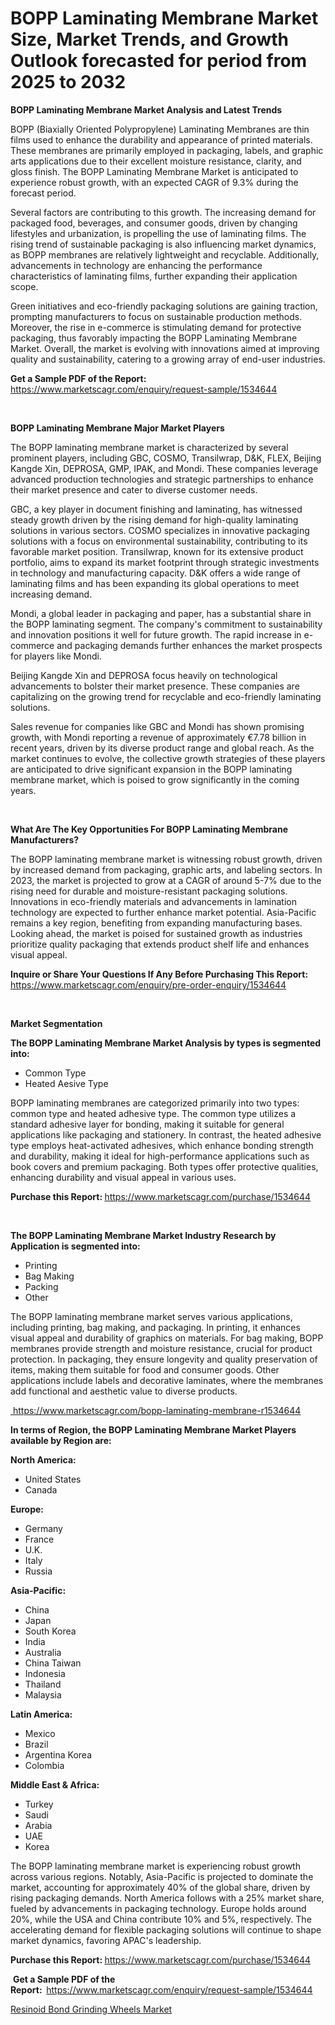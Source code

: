 <p><h1>BOPP Laminating Membrane Market Size, Market Trends, and Growth Outlook forecasted for period from 2025 to 2032</h1></p><p><strong>BOPP Laminating Membrane Market Analysis and Latest Trends</strong></p>
<p><p>BOPP (Biaxially Oriented Polypropylene) Laminating Membranes are thin films used to enhance the durability and appearance of printed materials. These membranes are primarily employed in packaging, labels, and graphic arts applications due to their excellent moisture resistance, clarity, and gloss finish. The BOPP Laminating Membrane Market is anticipated to experience robust growth, with an expected CAGR of 9.3% during the forecast period. </p><p>Several factors are contributing to this growth. The increasing demand for packaged food, beverages, and consumer goods, driven by changing lifestyles and urbanization, is propelling the use of laminating films. The rising trend of sustainable packaging is also influencing market dynamics, as BOPP membranes are relatively lightweight and recyclable. Additionally, advancements in technology are enhancing the performance characteristics of laminating films, further expanding their application scope.</p><p>Green initiatives and eco-friendly packaging solutions are gaining traction, prompting manufacturers to focus on sustainable production methods. Moreover, the rise in e-commerce is stimulating demand for protective packaging, thus favorably impacting the BOPP Laminating Membrane Market. Overall, the market is evolving with innovations aimed at improving quality and sustainability, catering to a growing array of end-user industries.</p></p>
<p><strong>Get a Sample PDF of the Report:&nbsp;</strong> <a href="https://www.marketscagr.com/enquiry/request-sample/1534644?utm_campaign=2945&utm_medium=2&utm_source=Github&utm_content=ia&utm_term=03042025&utm_id=bopp-laminating-membrane">https://www.marketscagr.com/enquiry/request-sample/1534644</a></p>
<p>&nbsp;</p>
<p><strong>BOPP Laminating Membrane Major Market Players</strong></p>
<p><p>The BOPP laminating membrane market is characterized by several prominent players, including GBC, COSMO, Transilwrap, D&K, FLEX, Beijing Kangde Xin, DEPROSA, GMP, IPAK, and Mondi. These companies leverage advanced production technologies and strategic partnerships to enhance their market presence and cater to diverse customer needs.</p><p>GBC, a key player in document finishing and laminating, has witnessed steady growth driven by the rising demand for high-quality laminating solutions in various sectors. COSMO specializes in innovative packaging solutions with a focus on environmental sustainability, contributing to its favorable market position. Transilwrap, known for its extensive product portfolio, aims to expand its market footprint through strategic investments in technology and manufacturing capacity. D&K offers a wide range of laminating films and has been expanding its global operations to meet increasing demand.</p><p>Mondi, a global leader in packaging and paper, has a substantial share in the BOPP laminating segment. The company's commitment to sustainability and innovation positions it well for future growth. The rapid increase in e-commerce and packaging demands further enhances the market prospects for players like Mondi.</p><p>Beijing Kangde Xin and DEPROSA focus heavily on technological advancements to bolster their market presence. These companies are capitalizing on the growing trend for recyclable and eco-friendly laminating solutions.</p><p>Sales revenue for companies like GBC and Mondi has shown promising growth, with Mondi reporting a revenue of approximately €7.78 billion in recent years, driven by its diverse product range and global reach. As the market continues to evolve, the collective growth strategies of these players are anticipated to drive significant expansion in the BOPP laminating membrane market, which is poised to grow significantly in the coming years.</p></p>
<p>&nbsp;</p>
<p><strong>What Are The Key Opportunities For BOPP Laminating Membrane Manufacturers?</strong></p>
<p><p>The BOPP laminating membrane market is witnessing robust growth, driven by increased demand from packaging, graphic arts, and labeling sectors. In 2023, the market is projected to grow at a CAGR of around 5-7% due to the rising need for durable and moisture-resistant packaging solutions. Innovations in eco-friendly materials and advancements in lamination technology are expected to further enhance market potential. Asia-Pacific remains a key region, benefiting from expanding manufacturing bases. Looking ahead, the market is poised for sustained growth as industries prioritize quality packaging that extends product shelf life and enhances visual appeal.</p></p>
<p><strong>Inquire or Share Your Questions If Any Before Purchasing This Report:</strong> <a href="https://www.marketscagr.com/enquiry/pre-order-enquiry/1534644?utm_campaign=2945&utm_medium=2&utm_source=Github&utm_content=ia&utm_term=03042025&utm_id=bopp-laminating-membrane">https://www.marketscagr.com/enquiry/pre-order-enquiry/1534644</a></p>
<p>&nbsp;</p>
<p><strong>Market Segmentation</strong></p>
<p><strong>The BOPP Laminating Membrane Market Analysis by types is segmented into:</strong></p>
<p><ul><li>Common Type</li><li>Heated Aesive Type</li></ul></p>
<p><p>BOPP laminating membranes are categorized primarily into two types: common type and heated adhesive type. The common type utilizes a standard adhesive layer for bonding, making it suitable for general applications like packaging and stationery. In contrast, the heated adhesive type employs heat-activated adhesives, which enhance bonding strength and durability, making it ideal for high-performance applications such as book covers and premium packaging. Both types offer protective qualities, enhancing durability and visual appeal in various uses.</p></p>
<p><strong>Purchase this Report:&nbsp;</strong><a href="https://www.marketscagr.com/purchase/1534644?utm_campaign=2945&utm_medium=2&utm_source=Github&utm_content=ia&utm_term=03042025&utm_id=bopp-laminating-membrane">https://www.marketscagr.com/purchase/1534644</a></p>
<p>&nbsp;</p>
<p><strong>The BOPP Laminating Membrane Market Industry Research by Application is segmented into:</strong></p>
<p><ul><li>Printing</li><li>Bag Making</li><li>Packing</li><li>Other</li></ul></p>
<p><p>The BOPP laminating membrane market serves various applications, including printing, bag making, and packaging. In printing, it enhances visual appeal and durability of graphics on materials. For bag making, BOPP membranes provide strength and moisture resistance, crucial for product protection. In packaging, they ensure longevity and quality preservation of items, making them suitable for food and consumer goods. Other applications include labels and decorative laminates, where the membranes add functional and aesthetic value to diverse products.</p></p>
<p><a href="https://www.marketscagr.com/bopp-laminating-membrane-r1534644?utm_campaign=2945&utm_medium=2&utm_source=Github&utm_content=ia&utm_term=03042025&utm_id=bopp-laminating-membrane">&nbsp;https://www.marketscagr.com/bopp-laminating-membrane-r1534644</a></p>
<p><strong>In terms of Region, the BOPP Laminating Membrane Market Players available by Region are:</strong></p>
<p>
    <p> <strong> North America: </strong>
        <ul>
            <li>United States</li>
            <li>Canada</li>
        </ul>
        </p> 
    <p> <strong> Europe: </strong>
        <ul>
            <li>Germany</li>
            <li>France</li>
            <li>U.K.</li>
            <li>Italy</li>
            <li>Russia</li>
        </ul>
        </p> 
    <p> <strong> Asia-Pacific: </strong>
        <ul>
            <li>China</li>
            <li>Japan</li>
            <li>South Korea</li>
            <li>India</li>
            <li>Australia</li>
            <li>China Taiwan</li>
            <li>Indonesia</li>
            <li>Thailand</li>
            <li>Malaysia</li>
        </ul>
        </p> 
    <p> <strong> Latin America: </strong>
        <ul>
            <li>Mexico</li>
            <li>Brazil</li>
            <li>Argentina Korea</li>
            <li>Colombia</li>
        </ul>
        </p> 
    <p> <strong> Middle East & Africa: </strong>
        <ul>
            <li>Turkey</li>
            <li>Saudi</li>
            <li>Arabia</li>
            <li>UAE</li>
            <li>Korea</li>
        </ul>
    </p>
    </p>
<p><p>The BOPP laminating membrane market is experiencing robust growth across various regions. Notably, Asia-Pacific is projected to dominate the market, accounting for approximately 40% of the global share, driven by rising packaging demands. North America follows with a 25% market share, fueled by advancements in packaging technology. Europe holds around 20%, while the USA and China contribute 10% and 5%, respectively. The accelerating demand for flexible packaging solutions will continue to shape market dynamics, favoring APAC's leadership.</p></p>
<p><strong>Purchase this Report: </strong><a href="https://www.marketscagr.com/purchase/1534644?utm_campaign=2945&utm_medium=2&utm_source=Github&utm_content=ia&utm_term=03042025&utm_id=bopp-laminating-membrane">https://www.marketscagr.com/purchase/1534644</a></p>
<p>&nbsp;<strong>Get a Sample PDF of the Report:&nbsp;&nbsp;</strong><a href="https://www.marketscagr.com/enquiry/request-sample/1534644?utm_campaign=2945&utm_medium=2&utm_source=Github&utm_content=ia&utm_term=03042025&utm_id=bopp-laminating-membrane">https://www.marketscagr.com/enquiry/request-sample/1534644</a></p>
<p><strong></strong></p>
<p><p><a href="https://github.com/saaindosya/Market-Research-Report-List-1/blob/main/resinoid-bond-grinding-wheels-market.md?utm_campaign=2945&utm_medium=2&utm_source=Github&utm_content=ia&utm_term=03042025&utm_id=bopp-laminating-membrane">Resinoid Bond Grinding Wheels Market</a></p></p>